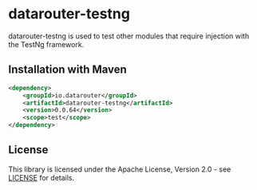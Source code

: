 # datarouter-testng

datarouter-testng is used to test other modules that require injection with the TestNg framework.

## Installation with Maven

```xml
<dependency>
	<groupId>io.datarouter</groupId>
	<artifactId>datarouter-testng</artifactId>
	<version>0.0.64</version>
	<scope>test</scope>
</dependency>
```

## License

This library is licensed under the Apache License, Version 2.0 - see [LICENSE](../LICENSE) for details.
